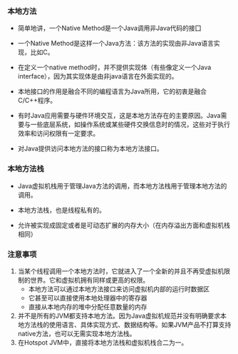 ### 本地方法

- 简单地讲，一个Native Method是一个Java调用非Java代码的接囗

- 一个Native Method是这样一个Java方法：该方法的实现由非Java语言实现，比如C。

- 在定义一个native method时，并不提供实现体（有些像定义一个Java interface），因为其实现体是由非java语言在外面实现的。

- 本地接口的作用是融合不同的编程语言为Java所用，它的初衷是融合C/C++程序。
- 有时Java应用需要与硬件环境交互，这是本地方法存在的主要原因。Java需要与一些底层系统，如操作系统或某些硬件交换信息时的情况，这些对于执行效率和访问权限有一定要求。
- 对Java提供访问本地方法的接口称为本地方法接口。

### 本地方法栈

- Java虚拟机栈用于管理Java方法的调用，而本地方法栈用于管理本地方法的调用。

- 本地方法栈，也是线程私有的。

- 允许被实现成固定或者是可动态扩展的内存大小（在内存溢出方面和虚拟机栈相同）

### 注意事项

1. 当某个线程调用一个本地方法时，它就进入了一个全新的并且不再受虚拟机限制的世界。它和虚拟机拥有同样或更高的权限。
   - 本地方法可以通过本地方法接口来访问虚拟机内部的运行时数据区
   - 它甚至可以直接使用本地处理器中的寄存器
   - 直接从本地内存的堆中分配任意数量的内存
2. 并不是所有的JVM都支持本地方法。因为Java虚拟机规范并没有明确要求本地方法栈的使用语言、具体实现方式、数据结构等。如果JVM产品不打算支持native方法，也可以无需实现本地方法栈。
3. 在Hotspot JVM中，直接将本地方法栈和虚拟机栈合二为一。